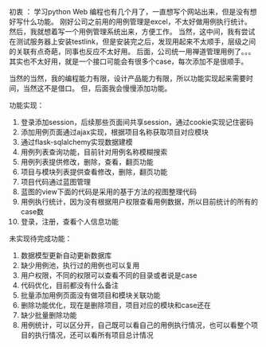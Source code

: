 

初衷 ：
学习python Web 编程也有几个月了，一直想写个网站出来，但是没有想好写什么功能。
刚好公司之前用的用例管理是excel，不太好做用例执行统计。
然后，我就想着写一个用例管理系统出来，方便工作。
当然，这中间，我有尝试在测试服务器上安装testlink，但是安装完之后，发现用起来不太顺手，层级之间的关联有点奇葩，同事也反应不太好用。
后面，公司统一用禅道管理用例了。。。其实也不太好用，就是一个接口可能会有很多个case，每次添加不是很顺手。

当然的当然，我的编程能力有限，设计产品能力有限，所以功能实现起来需要时间，当然这不是借口。
但，后面我会慢慢添加功能。



功能实现：
1. 登录添加session，后续那些页面间共享session，通过cookie实现记住密码
2. 添加用例页面通过ajax实现，根据项目名称获取项目对应模块
3. 通过flask-sqlalchemy实现数据建模
4. 用例列表查询功能，目前针对用例名称模糊搜索
5. 用例列表提供修改，删除，查看，翻页功能
6. 项目与模块列表提供查看修改，删除，翻页功能
7. 项目代码通过蓝图管理
8. 蓝图的view下面的代码是采用的基于方法的视图整理代码
9. 用例执行统计，因为没有根据用户权限查看用例数据，所以目前统计的所有的case数
10. 登录，注册，查看个人信息功能


未实现待完成功能：
1. 数据模型更新自动更新数据库
2. 缺少用例池，执行过的用例也可以复用
3. 用户权限，不同的权限可以查看不同的目录或者说是case
4. 代码优化，目前都没有什么备注
5. 批量添加用例页面没有做项目和模块关联功能
6. 删除功能优化，现在是删除项目，项目对应的模块和case还在
7. 缺少批量删除功能
8. 用例统计，可以区分开，自己既可以看自己的用例执行情况，也可以看整个项目的执行情况，还可以看所有项目总计情况
